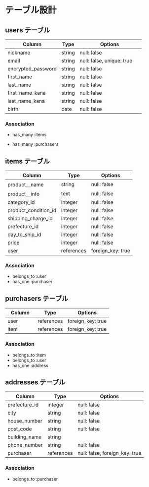 	
# テーブル設計

## users テーブル

| Column                | Type   | Options     　　　　　　　　|
| --------------------- | ------ | ------------------------- |
| nickname              | string | null: false               |
| email                 | string | null: false, unique: true |
| encrypted_password    | string | null: false               |
| first_name            | string | null: false               |
| last_name             | string | null: false               |
| first_name_kana       | string | null: false               |
| last_name_kana        | string | null: false               |
| birth                 | date   | null: false               |

### Association

- has_many :items

- has_many :purchasers

##  items テーブル

| Column               | Type       | Options               |
| -------------------- | ------     | --------------------- |
| product＿name        | string     | null: false           |
| product＿info        | text       | null: false           |　
| category_id          | integer    | null: false           |
| product_condition_id | integer    | null: false           |
| shipping_charge_id   | integer    | null: false           |
| prefecture_id        | integer    | null: false           |
| day_to_ship_id       | integer    | null: false           |
| price                | integer    | null: false           |
| user           　　   | references | foreign_key: true     |

### Association

- belongs_to :user
- has_one :purchaser

## purchasers テーブル

| Column   | Type       | Options           |
| ---------| ---------- | ------------------|
| user　　　| references | foreign_key: true |
| item　　　| references | foreign_key: true |

### Association

- belongs_to :item
- belongs_to :user
- has_one :address

## addresses テーブル

| Column         | Type       | Options     |
| ---------------| -----------| ------------|
| prefecture_id  | integer    | null: false |                               |
| city           | string     | null: false |
| house_number   | string     | null: false |
| post_code      | string     | null: false |
| building_name  | string     |             |
| phone_number   | string     | null: false |
| purchaser　    | references | null: false, foreign_key: true |
### Association

- belongs_to :purchaser 
